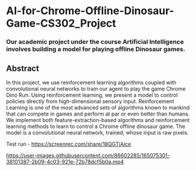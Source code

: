 # AI-for-Chrome-Offline-Dinosaur-Game-CS302_Project

### Our academic project under the course Artificial Intelligence involves building a model for playing offline Dinosaur games. 
## Abstract
In this project, we use reinforcement learning algorithms coupled with convolutional neural networks to train our agent to play the game Chrome Dino Run. Using reinforcement learning, we present a model to control policies directly from high-dimensional sensory input. Reinforcement Learning is one of the most advanced sets of algorithms known to mankind that can compete in games and perform at par or even better than humans. We implement both feature-extraction-based algorithms and reinforcement learning methods to learn to control a Chrome offline dinosaur game. The model is a convolutional neural network, trained, whose input is raw pixels.

Test run - https://screenrec.com/share/18QGTjAice


https://user-images.githubusercontent.com/86602285/165075301-38101387-2b09-4c03-921e-72b78dcf5b0a.mp4


